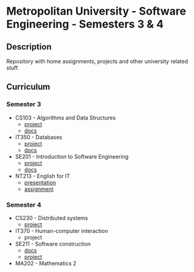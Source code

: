 # Metropolitan University - Software Engineering - Semesters 3 & 4

## Description

Repository with home assignments, projects and other university related stuff.

## Curriculum

### Semester 3

- CS103 - Algorithms and Data Structures
    * [project](https://github.com/7aske/uni/tree/second-year/cs103/cs103-pz-nikola_tasic_3698)
    * [docs](https://github.com/7aske/uni/tree/second-year/cs103/cs103-pz-nikola_tasic_3698/docs/cs103-pz-docs-nikola_tasic_3698.pdf)
- IT350 - Databases
    * [project](https://github.com/7aske/uni/tree/second-year/it350/it350-pz-nikola_tasic_3698)
    * [docs](https://github.com/7aske/uni/tree/second-year/it350/it350-pz-nikola_tasic_3698/docs/it350-pz-docs-nikola_tasic_3698.pdf)
- SE201 - Introduction to Software Engineering
    * [project](https://github.com/7aske/uni/tree/second-year/se201/se201-pz-nikola_tasic_3698)
    * [docs](https://github.com/7aske/uni/tree/second-year/se201/se201-pz-nikola_tasic_3698/docs/se201-pz-docs-nikola_tasic_3698.pdf)
- NT213 - English for IT
    * [presentation](https://github.com/7aske/uni/blob/second-year/nt213/nt213-presentation/pres.pdf)
    * [assignment](https://github.com/7aske/uni/tree/seconntd-year/nt213/nt213-hra/nt213-hra.pdf)


### Semester 4

- CS230 - Distributed systems
    * [project](https://github.com/7aske/jsp-cms)
- IT370 - Human-computer interaction
    * project   
- SE211 - Software construction
    * [docs](https://github.com/7aske/uni/blob/second-year/se211/se211-pz01-nikola_tasic_3698/se211-pz01-nikola_tasic_3698.pdf)
    * [project](https://github.com/7aske/rexif2)
- MA202 - Mathematics 2
